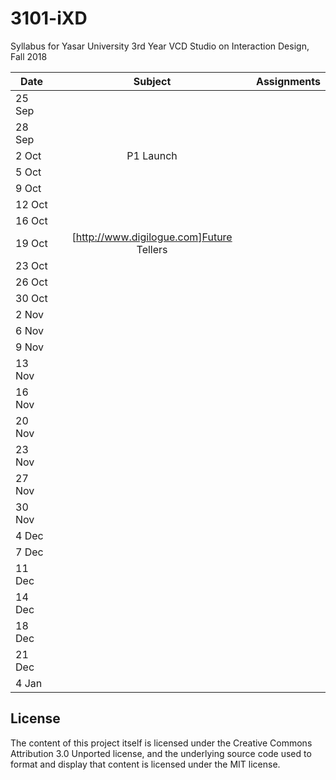 # 3101-iXD
Syllabus for Yasar University 3rd Year VCD Studio on Interaction Design, Fall 2018

| Date | Subject| Assignments |
| ------------- |:-------------:| -----:|
| 25 Sep | | |
| 28 Sep | | |
| 2 Oct | P1 Launch | |
| 5 Oct | | |
| 9 Oct | | |
| 12 Oct | | |
| 16 Oct | | |
| 19 Oct | [http://www.digilogue.com]Future Tellers | |
| 23 Oct | | |
| 26 Oct | | |
| 30 Oct | | |
| 2 Nov | | |
| 6 Nov | | |
| 9 Nov | | |
| 13 Nov | | |
| 16 Nov | | |
| 20 Nov | | |
| 23 Nov | | |
| 27 Nov | | |
| 30 Nov | | |
| 4 Dec | | |
| 7 Dec | | |
| 11 Dec | | |
| 14 Dec | | |
| 18 Dec | | |
| 21 Dec | | |
| 4 Jan | | |

## License
The content of this project itself is licensed under the Creative Commons Attribution 3.0 Unported license, and the underlying source code used to format and display that content is licensed under the MIT license.
